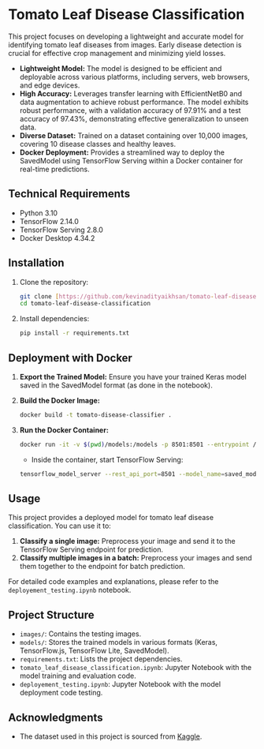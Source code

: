 # Tomato Leaf Disease Classification

This project focuses on developing a lightweight and accurate model for identifying tomato leaf diseases from images. Early disease detection is crucial for effective crop management and minimizing yield losses.

* **Lightweight Model:** The model is designed to be efficient and deployable across various platforms, including servers, web browsers, and edge devices.
* **High Accuracy:** Leverages transfer learning with EfficientNetB0 and data augmentation to achieve robust performance. The model exhibits robust performance, with a validation accuracy of 97.91% and a test accuracy of 97.43%, demonstrating effective generalization to unseen data.
* **Diverse Dataset:** Trained on a dataset containing over 10,000 images, covering 10 disease classes and healthy leaves.
* **Docker Deployment:** Provides a streamlined way to deploy the SavedModel using TensorFlow Serving within a Docker container for real-time predictions.

## Technical Requirements

* Python 3.10
* TensorFlow 2.14.0 
* TensorFlow Serving 2.8.0
* Docker Desktop 4.34.2

## Installation

1. Clone the repository:

   ```bash
   git clone [https://github.com/kevinadityaikhsan/tomato-leaf-disease-classification.git](https://github.com/kevinadityaikhsan/tomato-leaf-disease-classification.git)
   cd tomato-leaf-disease-classification
   ```

2. Install dependencies:

   ```bash
   pip install -r requirements.txt
   ```

## Deployment with Docker

1. **Export the Trained Model:** Ensure you have your trained Keras model saved in the SavedModel format (as done in the notebook).

2. **Build the Docker Image:**

   ```bash
   docker build -t tomato-disease-classifier .
   ```

3. **Run the Docker Container:**

   ```bash
   docker run -it -v $(pwd)/models:/models -p 8501:8501 --entrypoint /bin/bash tomato-disease-classifier
   ```
   * Inside the container, start TensorFlow Serving:
   ```bash
   tensorflow_model_server --rest_api_port=8501 --model_name=saved_model --model_base_path=/models/saved_model/
   ```

## Usage

This project provides a deployed model for tomato leaf disease classification. You can use it to:

1. **Classify a single image:** Preprocess your image and send it to the TensorFlow Serving endpoint for prediction.
2. **Classify multiple images in a batch:** Preprocess your images and send them together to the endpoint for batch prediction.

For detailed code examples and explanations, please refer to the `deployement_testing.ipynb` notebook. 

## Project Structure

* `images/`: Contains the testing images.
* `models/`: Stores the trained models in various formats (Keras, TensorFlow.js, TensorFlow Lite, SavedModel).
* `requirements.txt`: Lists the project dependencies.
* `tomato_leaf_disease_classification.ipynb`: Jupyter Notebook with the model training and evaluation code.
* `deployement_testing.ipynb`: Jupyter Notebook with the model deployment code testing.

## Acknowledgments

* The dataset used in this project is sourced from [Kaggle](https://www.kaggle.com/datasets/ashishmotwani/tomato).
